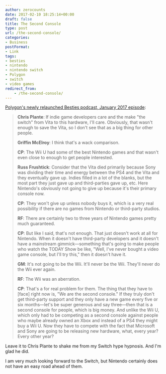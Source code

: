 ```yaml
---
author: zerocounts
date: 2017-02-10 18:25:14+00:00
draft: false
title: The Second Console
type: post
url: /the-second-console/
categories:
- Business
postFormat:
- Link
tags:
- besties
- nintendo
- nintendo switch
- Polygon
- switch
- video games
redirect_from:
    - /the-second-console/
---
```


[Polygon's newly relaunched Besties podcast, January 2017 episode](https://itunes.apple.com/us/podcast/besties-pick-best-games-january/id505516789?i=1000381026494&mt=2):

> **Chris Plante**: If indie game developers care and the make "the switch" from Vita to this hardware, I'll care. Obviously, that wasn't enough to save the Vita, so I don't see that as a big thing for other people.
>
> **Griffin McElroy**: I think that's a wack comparison.
>
> **CP**: The Wii U had some of the best Nintendo games and that wasn't even close to enough to get people interested.
>
> **Russ Frushtick**: Consider that the Vita died primarily because Sony was dividing their time and energy between the PS4 and the Vita and they eventually gave up. Indies filled in a lot of the blanks, but the most part they just gave up and third-parties gave up, etc. Here Nintendo's obviously not going to give up because it's their primary console now.
>
> **CP**: They won't give up unless nobody buys it, which is a very real possibility if there are no games from Nintendo or third-party studios.
>
> **RF**: There are certainly two to three years of Nintendo games pretty much guaranteed.
>
> **CP**: But like I said, that's not enough. That just doesn't work at all for Nintendo. When it doesn't have third-party developers and it doesn't have a mainstream gimmick—something that's going to make people who watch the TODAY Show be like, "Well, I've never bought a video game console, but I'll try this," then it doesn't have it.
>
> **GM**: It's not going to be the Wii. It'll never be the Wii. They'll never do the Wii ever again.
>
> **RF**: The Wii was an aberration.
>
> **CP**: That's a for real problem for them. The thing that they have to [face] right now is, "We are the second console." If they truly don't get third-party support and they only have a new game every five or six months—let's be super generous and say three—then that is a second console for people, which is big money. And unlike the Wii U, which only had to be competing as a second console against people who maybe already owned an Xbox and instead of a PS4 they might buy a Wii U. Now they have to compete with the fact that Microsoft and Sony are going to be releasing new hardware, what, every year? Every other year?

Leave it to Chris Plante to shake me from my Switch hype hypnosis. And I'm glad he did.

I am very much looking forward to the Switch, but Nintendo certainly does not have an easy road ahead of them.
